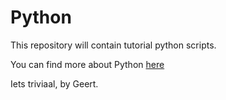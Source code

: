# Python
This repository will contain tutorial python scripts.

You can find more about Python [here](https://www.python.org/)

Iets triviaal, by Geert.

